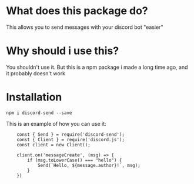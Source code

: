 # What does this package do?

This allows you to send messages with your discord bot "easier"

# Why should i use this?

You shouldn't use it. But this is a npm package i made a long time ago, and it probably doesn't work

# Installation

`npm i discord-send --save`

This is an example of how you can use it:

```
    const { Send } = require('discord-send');
    const { Client } = require('discord.js');
    const client = new Client();
    
    client.on('messageCreate', (msg) => {
        if (msg.toLowerCase() === "hello") {
            Send(`Hello, ${message.author}!`, msg);
        }
    })
```
